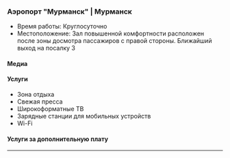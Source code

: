 
### Аэропорт "Мурманск" | Мурманск
* Время работы: Круглосуточно
* Местоположение: Зал повышенной комфортности расположен после зоны досмотра пассажиров с правой стороны. Ближайший выход на посалку 3

#### Медиа

#### Услуги
* Зона отдыха
* Свежая пресса
* Широкоформатные ТВ
* Зарядные станции для мобильных устройств
* Wi-Fi

#### Услуги за дополнительную плату 
---
